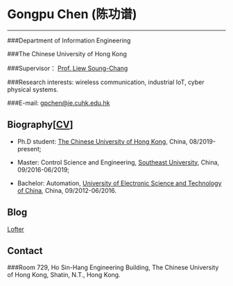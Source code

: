 # Gongpu Chen (陈功谱)
---------------------- 
 ###Department of Information Engineering
 
 ###The Chinese University of Hong Kong 
 
 ###Supervisor： [Prof. Liew Soung-Chang](http://www.ie.cuhk.edu.hk/people/soung.shtml)
 
 ###Research interests: wireless communication, industrial IoT, cyber physical systems.
 
 ###E-mail: gpchen@ie.cuhk.edu.hk

## Biography[[CV](CV_Chen.pdf)]
* Ph.D student:  [The Chinese University of Hong Kong](http://www.cuhk.edu.hk/english/), China, 08/2019-present;

* Master: Control Science and Engineering, [Southeast University](http://www.seu.edu.cn/), China, 09/2016-06/2019; 

* Bachelor: Automation, [University of Electronic Science and Technology of China](https://www.uestc.edu.cn/), China, 09/2012-06/2016. 

## Blog
[Lofter](http://ruguirubi.lofter.com/)

## Contact
###Room 729, Ho Sin-Hang Engineering Building, The Chinese University of Hong Kong, Shatin, N.T., Hong Kong.

